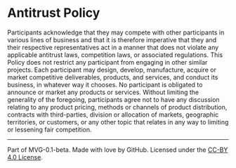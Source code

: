 # Antitrust Policy

Participants acknowledge that they may compete with other participants in
various lines of business and that it is therefore imperative that they and
their respective representatives act in a manner that does not violate any
applicable antitrust laws, competition laws, or associated regulations. This
Policy does not restrict any participant from engaging in other similar
projects. Each participant may design, develop, manufacture, acquire or market
competitive deliverables, products, and services, and conduct its business, in
whatever way it chooses. No participant is obligated to announce or market any
products or services. Without limiting the generality of the foregoing,
participants agree not to have any discussion relating to any product pricing,
methods or channels of product distribution, contracts with third-parties,
division or allocation of markets, geographic territories, or customers, or any
other topic that relates in any way to limiting or lessening fair competition.

---
Part of MVG-0.1-beta.
Made with love by GitHub.
Licensed under the [CC-BY 4.0 License](https://creativecommons.org/licenses/by-sa/4.0/).
